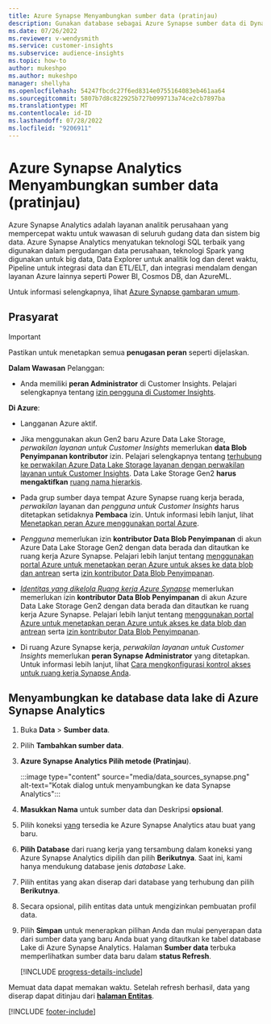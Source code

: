 ```yaml
---
title: Azure Synapse Menyambungkan sumber data (pratinjau)
description: Gunakan database sebagai Azure Synapse sumber data di Dynamics 365 Customer Insights.
ms.date: 07/26/2022
ms.reviewer: v-wendysmith
ms.service: customer-insights
ms.subservice: audience-insights
ms.topic: how-to
author: mukeshpo
ms.author: mukeshpo
manager: shellyha
ms.openlocfilehash: 54247fbcdc27f6ed8314e0755164083eb461aa64
ms.sourcegitcommit: 5807b7d8c822925b727b099713a74ce2cb7897ba
ms.translationtype: MT
ms.contentlocale: id-ID
ms.lasthandoff: 07/28/2022
ms.locfileid: "9206911"
---
```

# <a name="connect-an-azure-synapse-analytics-data-source-preview"></a>Azure Synapse Analytics Menyambungkan sumber data (pratinjau)

Azure Synapse Analytics adalah layanan analitik perusahaan yang mempercepat waktu untuk wawasan di seluruh gudang data dan sistem big data. Azure Synapse Analytics menyatukan teknologi SQL terbaik yang digunakan dalam pergudangan data perusahaan, teknologi Spark yang digunakan untuk big data, Data Explorer untuk analitik log dan deret waktu, Pipeline untuk integrasi data dan ETL/ELT, dan integrasi mendalam dengan layanan Azure lainnya seperti Power BI, Cosmos DB, dan AzureML.

Untuk informasi selengkapnya, lihat [Azure Synapse gambaran umum](/azure/synapse-analytics/overview-what-is).

## <a name="prerequisites"></a>Prasyarat

> [!IMPORTANT]
> Pastikan untuk menetapkan semua **penugasan peran** seperti dijelaskan.  

**Dalam Wawasan** Pelanggan:

* Anda memiliki **peran Administrator** di Customer Insights. Pelajari selengkapnya tentang [izin pengguna di Customer Insights](permissions.md#assign-roles-and-permissions).

**Di Azure**:

- Langganan Azure aktif.

- Jika menggunakan akun Gen2 baru Azure Data Lake Storage, *perwakilan layanan untuk Customer Insights* memerlukan **data Blob Penyimpanan kontributor** izin. Pelajari selengkapnya tentang [terhubung ke perwakilan Azure Data Lake Storage layanan dengan perwakilan layanan untuk Customer Insights](connect-service-principal.md). Data Lake Storage Gen2 **harus mengaktifkan** [ruang nama hierarkis](/azure/storage/blobs/data-lake-storage-namespace).

- Pada grup sumber daya tempat Azure Synapse ruang kerja berada, *perwakilan* layanan dan *pengguna untuk Customer Insights* harus ditetapkan setidaknya **Pembaca** izin. Untuk informasi lebih lanjut, lihat [Menetapkan peran Azure menggunakan portal Azure](/azure/role-based-access-control/role-assignments-portal).

- *Pengguna* memerlukan izin **kontributor Data Blob Penyimpanan** di akun Azure Data Lake Storage Gen2 dengan data berada dan ditautkan ke ruang kerja Azure Synapse. Pelajari lebih lanjut tentang [menggunakan portal Azure untuk menetapkan peran Azure untuk akses ke data blob dan antrean](/azure/storage/common/storage-auth-aad-rbac-portal) serta [izin kontributor Data Blob Penyimpanan](/azure/role-based-access-control/built-in-roles#storage-blob-data-contributor).

- *[Identitas yang dikelola Ruang kerja Azure Synapse](/azure/synapse-analytics/security/synapse-workspace-managed-identity)* memerlukan memerlukan izin **kontributor Data Blob Penyimpanan** di akun Azure Data Lake Storage Gen2 dengan data berada dan ditautkan ke ruang kerja Azure Synapse. Pelajari lebih lanjut tentang [menggunakan portal Azure untuk menetapkan peran Azure untuk akses ke data blob dan antrean](/azure/storage/common/storage-auth-aad-rbac-portal) serta [izin kontributor Data Blob Penyimpanan](/azure/role-based-access-control/built-in-roles#storage-blob-data-contributor).

- Di ruang Azure Synapse kerja, *perwakilan layanan untuk Customer Insights* memerlukan **peran Synapse Administrator** yang ditetapkan. Untuk informasi lebih lanjut, lihat [Cara mengkonfigurasi kontrol akses untuk ruang kerja Synapse Anda](/azure/synapse-analytics/security/how-to-set-up-access-control).

## <a name="connect-to-the-data-lake-database-in-azure-synapse-analytics"></a>Menyambungkan ke database data lake di Azure Synapse Analytics

1. Buka **Data** > **Sumber data**.

1. Pilih **Tambahkan sumber data**.

1. **Azure Synapse Analytics Pilih metode (Pratinjau**).

   :::image type="content" source="media/data_sources_synapse.png" alt-text="Kotak dialog untuk menyambungkan ke data Synapse Analytics":::
  
1. **Masukkan Nama** untuk sumber data dan Deskripsi **opsional**.

1. Pilih koneksi [yang](connections.md) tersedia ke Azure Synapse Analytics atau buat yang baru.

1. **Pilih Database** dari ruang kerja yang tersambung dalam koneksi yang Azure Synapse Analytics dipilih dan pilih **Berikutnya**. Saat ini, kami hanya mendukung database jenis *database* Lake.

1. Pilih entitas yang akan diserap dari database yang terhubung dan pilih **Berikutnya**.

1. Secara opsional, pilih entitas data untuk mengizinkan pembuatan profil data.

1. Pilih **Simpan** untuk menerapkan pilihan Anda dan mulai penyerapan data dari sumber data yang baru Anda buat yang ditautkan ke tabel database Lake di Azure Synapse Analytics. Halaman **Sumber data** terbuka memperlihatkan sumber data baru dalam **status Refresh**.

   [!INCLUDE [progress-details-include](includes/progress-details-pane.md)]

Memuat data dapat memakan waktu. Setelah refresh berhasil, data yang diserap dapat ditinjau dari [**halaman Entitas**](entities.md).

[!INCLUDE [footer-include](includes/footer-banner.md)]
